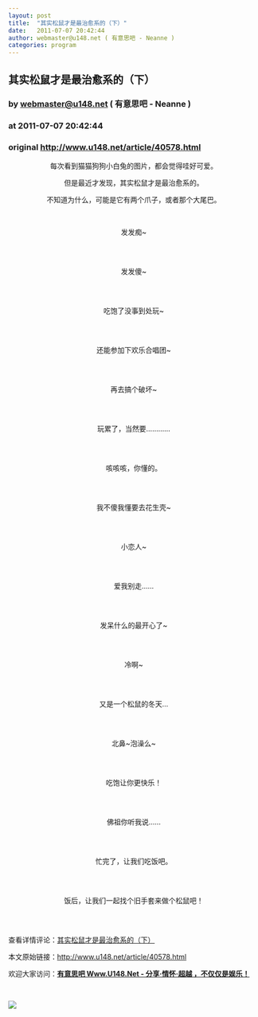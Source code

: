 ```yaml
---
layout: post
title:  "其实松鼠才是最治愈系的（下）"
date:   2011-07-07 20:42:44
author: webmaster@u148.net ( 有意思吧 - Neanne )
categories: program
---
```


## 其实松鼠才是最治愈系的（下）
### by webmaster@u148.net ( 有意思吧 - Neanne )
### at 2011-07-07 20:42:44
### original <http://www.u148.net/article/40578.html>

<p style="text-align:center">每次看到猫猫狗狗小白兔的图片，都会觉得哇好可爱。</p>
<p style="text-align:center">但是最近才发现，其实松鼠才是最治愈系的。</p>
<p style="text-align:center">不知道为什么，可能是它有两个爪子，或者那个大尾巴。</p>
<p> </p>
<p style="text-align:center">发发痴~</p>
<p style="text-align:center"><img title="其实松鼠才是最治愈系的（上）" alt="" src="http://file3.u148.net/2011/6/images/squirrel/18.jpg" border="0"></p>
<p> </p>
<p style="text-align:center">发发傻~</p>
<p style="text-align:center"><img title="其实松鼠才是最治愈系的（上）" alt="" src="http://file3.u148.net/2011/6/images/squirrel/19.jpg" border="0"></p>
<p> </p>
<p style="text-align:center">吃饱了没事到处玩~</p>
<p style="text-align:center"><img title="其实松鼠才是最治愈系的（上）" alt="" src="http://file3.u148.net/2011/6/images/squirrel/35.jpg" border="0"></p>
<p> </p>
<p style="text-align:center">还能参加下欢乐合唱团~</p>
<p style="text-align:center"><img title="其实松鼠才是最治愈系的（上）" alt="" src="http://file3.u148.net/2011/6/images/squirrel/20.jpg" border="0"></p>
<p> </p>
<p style="text-align:center">再去搞个破坏~</p>
<p style="text-align:center"><img title="其实松鼠才是最治愈系的（上）" alt="" src="http://file3.u148.net/2011/6/images/squirrel/21.jpg" border="0"></p>
<p> </p>
<p style="text-align:center">玩累了，当然要…………</p>
<p style="text-align:center"><img title="其实松鼠才是最治愈系的（上）" alt="" src="http://file3.u148.net/2011/6/images/squirrel/22.jpg" border="0"></p>
<p> </p>
<p style="text-align:center">咳咳咳，你懂的。</p>
<p style="text-align:center"><img title="其实松鼠才是最治愈系的（上）" alt="" src="http://file3.u148.net/2011/6/images/squirrel/23.jpg" border="0"></p>
<p> </p>
<p style="text-align:center">我不傻我懂要去花生壳~</p>
<p style="text-align:center"><img title="其实松鼠才是最治愈系的（上）" alt="" src="http://file3.u148.net/2011/6/images/squirrel/24.jpg" border="0"></p>
<p> </p>
<p style="text-align:center">小恋人~</p>
<p style="text-align:center"><img title="其实松鼠才是最治愈系的（上）" alt="" src="http://file3.u148.net/2011/6/images/squirrel/25.jpg" border="0"></p>
<p> </p>
<p style="text-align:center">爱我别走……</p>
<p style="text-align:center"><img title="其实松鼠才是最治愈系的（上）" alt="" src="http://file3.u148.net/2011/6/images/squirrel/26.jpg" border="0"></p>
<p> </p>
<p style="text-align:center">发呆什么的最开心了~</p>
<p style="text-align:center"><img title="其实松鼠才是最治愈系的（上）" alt="" src="http://file3.u148.net/2011/6/images/squirrel/27.jpg" border="0"></p>
<p> </p>
<p style="text-align:center">冷啊~</p>
<p style="text-align:center"><img title="其实松鼠才是最治愈系的（上）" alt="" src="http://file3.u148.net/2011/6/images/squirrel/28.jpg" border="0"></p>
<p> </p>
<p style="text-align:center">又是一个松鼠的冬天…</p>
<p style="text-align:center"><img title="其实松鼠才是最治愈系的（上）" alt="" src="http://file3.u148.net/2011/6/images/squirrel/29.jpg" border="0"></p>
<p> </p>
<p style="text-align:center">北鼻~泡澡么~</p>
<p style="text-align:center"><img title="其实松鼠才是最治愈系的（上）" alt="" src="http://file3.u148.net/2011/6/images/squirrel/30.jpg" border="0"></p>
<p> </p>
<p style="text-align:center">吃饱让你更快乐！</p>
<p style="text-align:center"><img title="其实松鼠才是最治愈系的（上）" alt="" src="http://file3.u148.net/2011/6/images/squirrel/31.jpg" border="0"></p>
<p> </p>
<p style="text-align:center">佛祖你听我说……</p>
<p style="text-align:center"><img title="其实松鼠才是最治愈系的（上）" alt="" src="http://file3.u148.net/2011/6/images/squirrel/32.jpg" border="0"></p>
<p> </p>
<p style="text-align:center">忙完了，让我们吃饭吧。</p>
<p style="text-align:center"><img title="其实松鼠才是最治愈系的（上）" alt="" src="http://file3.u148.net/2011/6/images/squirrel/33.jpg" border="0"></p>
<p> </p>
<p style="text-align:center">饭后，让我们一起找个旧手套来做个松鼠吧！</p>
<p style="text-align:center"><img title="其实松鼠才是最治愈系的（上）" alt="" src="http://file3.u148.net/2011/6/images/squirrel/34.jpg" border="0"></p><p> </p><p>查看详情评论：<a href="http://www.u148.net/article/40578.html">其实松鼠才是最治愈系的（下）</a></p><p>本文原始链接：<a href="http://www.u148.net/article/40578.html">http://www.u148.net/article/40578.html</a></p><p>欢迎大家访问：<a href="http://www.u148.net"><strong>有意思吧 Www.U148.Net - 分享·情怀·超越 ，不仅仅是娱乐！</strong></a></p><p> </p><p><a href="http://dianpu.tao123.com?pid=mm_26142575_0_0&amp;eventid=102167"><img src="http://img.u148.net/activity/used/Tao123_category.gif" border="0"></a></p><p> </p>